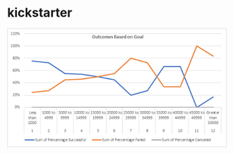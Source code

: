 # kickstarter

![alt text](https://github.com/c3crocks/kickstarter/blob/Resources/Outcomes_vs_Goals.png?raw=true)